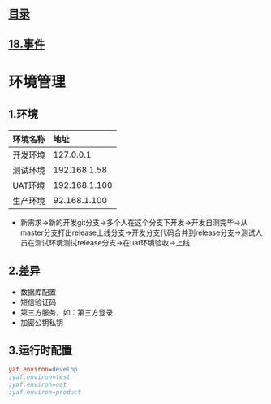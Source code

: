 ## [目录](https://github.com/jhq0113/yafr/blob/master/docs/index.md)

## [18.事件](https://github.com/jhq0113/yafr/blob/master/docs/yaf/18.事件.md)

# 环境管理

## 1.环境

|环境名称|地址|
|:-----|:---|
|开发环境|127.0.0.1|
|测试环境|192.168.1.58|
|UAT环境|192.168.1.100|
|生产环境|92.168.1.100|

* 新需求->新的开发git分支->多个人在这个分支下开发->开发自测完毕->从master分支打出release上线分支->开发分支代码合并到release分支->测试人员在测试环境测试release分支->在uat环境验收->上线

## 2.差异
* 数据库配置
* 短信验证码
* 第三方服务，如：第三方登录
* 加密公钥私钥

## 3.运行时配置

```ini
yaf.environ=develop
;yaf.environ=test
;yaf.environ=uat
;yaf.environ=product
```

